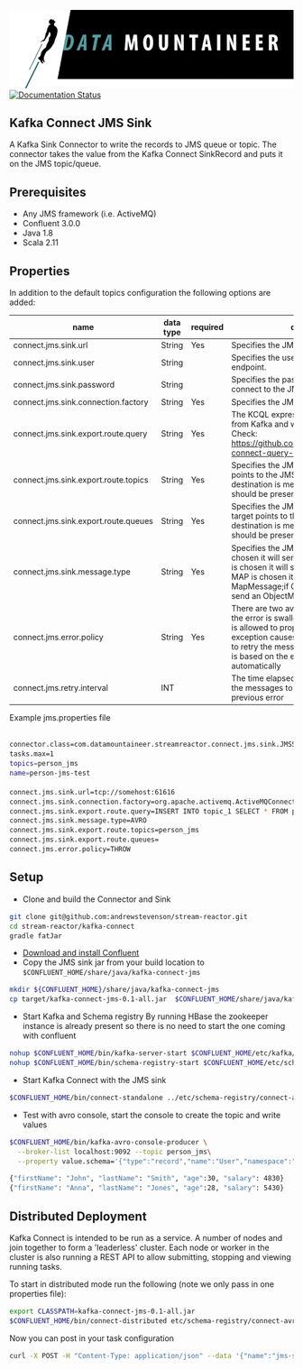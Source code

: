 ![](../images/DM-logo.jpg)
[![Documentation Status](https://readthedocs.org/projects/streamreactor/badge/?version=latest)](http://streamreactor.readthedocs.io/en/latest/hbase.html#kafka-connect-hbase)

## Kafka Connect JMS Sink

A Kafka Sink Connector to write the records to JMS queue or topic. The connector takes the value from the Kafka Connect SinkRecord and
puts it on the JMS topic/queue.

## Prerequisites

* Any JMS framework (i.e. ActiveMQ)
* Confluent 3.0.0
* Java 1.8 
* Scala 2.11

## Properties

In addition to the default topics configuration the following options are added:

| name       | data type           | required|  description|
|-----|-----------|----------|------------|
| connect.jms.sink.url | String | Yes | Specifies the JMS endpoint to connect to |
| connect.jms.sink.user | String | | Specifies the user to connect to the JMS endpoint. |
| connect.jms.sink.password | String | | Specifies the password for the user to connect to the JMS endpoint. |
| connect.jms.sink.connection.factory | String | Yes| Specifies the JMS connection factory class |
| connect.jms.sink.export.route.query | String | Yes| The KCQL expressing what gets sourced from Kafka and where it lands in JMS. Check: https://github.com/datamountaineer/kafka-connect-query-language for details|
| connect.jms.sink.export.route.topics | String | Yes| Specifies the JMS topics. The KCQL target points to the JMS destination. If the destination is meant to a topic then it should be present in this list|
| connect.jms.sink.export.route.queues| String | Yes| Specifies the JMS queues. The KCQL target points to the JMS destination. If the destination is meant to a queue then it should be present in this list|
| connect.jms.sink.message.type| String | Yes| Specifies the JMS payload. If JSON is chosen it will send a TextMessage; if AVRO is chosen it will send a BytesMessage;if MAP is chosen it will send a MapMessage;if OBJECT is chosen it will send an ObjectMessage|
| connect.jms.error.policy| String | Yes| There are two available options: NOOP - the error is swallowed ;THROW - the error is allowed to propagate. RETRY - The exception causes the Connect framework to retry the message. The number of retries is based on the error will be logged automatically|
| connect.jms.retry.interval | INT | | The time elapsed between retrying to send the messages to the JMS in case of a previous error|

Example jms.properties file

```bash

connector.class=com.datamountaineer.streamreactor.connect.jms.sink.JMSSinkConnector
tasks.max=1
topics=person_jms
name=person-jms-test

connect.jms.sink.url=tcp://somehost:61616
connect.jms.sink.connection.factory=org.apache.activemq.ActiveMQConnectionFactory
connect.jms.sink.export.route.query=INSERT INTO topic_1 SELECT * FROM person_jms
connect.jms.sink.message.type=AVRO
connect.jms.sink.export.route.topics=person_jms
connect.jms.sink.export.route.queues=
connect.jms.error.policy=THROW
```

## Setup

* Clone and build the Connector and Sink

```bash
git clone git@github.com:andrewstevenson/stream-reactor.git
cd stream-reactor/kafka-connect
gradle fatJar
```

* [Download and install Confluent](http://www.confluent.io/)
* Copy the JMS sink jar from your build location to `$CONFLUENT_HOME/share/java/kafka-connect-jms`

```bash
mkdir ${CONFLUENT_HOME}/share/java/kafka-connect-jms
cp target/kafka-connect-jms-0.1-all.jar  $CONFLUENT_HOME/share/java/kafka-connect-jms/
```

* Start  Kafka and Schema registry
By running HBase the zookeeper instance is already present so there is no need to start the one coming with confluent

```bash
nohup $CONFLUENT_HOME/bin/kafka-server-start $CONFLUENT_HOME/etc/kafka/server.properties > /dev/null 2>&1 &
nohup $CONFLUENT_HOME/bin/schema-registry-start $CONFLUENT_HOME/etc/schema-registry/schema-registry.properties > /dev/null 2>&1 &
```
    

* Start Kafka Connect with the JMS sink


```bash
$CONFLUENT_HOME/bin/connect-standalone ../etc/schema-registry/connect-avro-standalone.properties ../etc/kafka-connect-jms/jms.properties
```

* Test with avro console, start the console to create the topic and write values

```bash
$CONFLUENT_HOME/bin/kafka-avro-console-producer \
  --broker-list localhost:9092 --topic person_jms\
  --property value.schema='{"type":"record","name":"User","namespace":"com.datamountaineer.streamreactor.connect.jms","fields":[{"name":"firstName","type":"string"},{"name":"lastName","type":"string"},{"name":"age","type":"int"},{"name":"salary","type":"double"}]}'
```

```bash
{"firstName": "John", "lastName": "Smith", "age":30, "salary": 4830}
{"firstName": "Anna", "lastName": "Jones", "age":28, "salary": 5430}
```

## Distributed Deployment
    
Kafka Connect is intended to be run as a service. A number of nodes and join together to form a 'leaderless' cluster. Each node or worker in
the cluster is also running a REST API to allow submitting, stopping and viewing running tasks.

To start in distributed mode run the following (note we only pass in one properties file):

```bash
export CLASSPATH=kafka-connect-jms-0.1-all.jar
$CONFLUENT_HOME/bin/connect-distributed etc/schema-registry/connect-avro-distributed.properties
```

Now you can post in your task configuration

```bash
curl -X POST -H "Content-Type: application/json" --data '{"name":"jms-sink","config": {$JSON_OF_YOUR_SINK_CONFIG}}' http://localhost:8083/connectors
```
